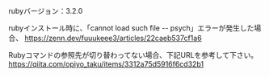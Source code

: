 rubyバージョン：3.2.0

rubyインストール時に、「cannot load such file -- psych」エラーが発生した場合、
https://zenn.dev/fuuukeee3/articles/22caeb537cf1a6

Rubyコマンドの参照先が切り替わってない場合、下記URLを参考して下さい。
https://qiita.com/opiyo_taku/items/3312a75d5916f6cd32b1
